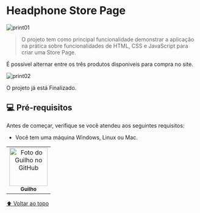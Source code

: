 # Headphone Store Page

<img src="print01.png" alt="print01">

> O projeto tem como principal funcionalidade demonstrar a aplicação na prática sobre funcionalidades de HTML, CSS e JavaScript para criar uma Store Page.

É possível alternar entre os três produtos disponiveis para compra no site.

<img src="print02.png" alt="print02">

O projeto já está Finalizado.

## 💻 Pré-requisitos

Antes de começar, verifique se você atendeu aos seguintes requisitos:
* Você tem uma máquina Windows, Linux ou Mac.

<table>
  <tr>
    <td align="center">
      <a href="#">
        <img src="https://avatars.githubusercontent.com/u/68549604?s=400&u=98bf168e864b21f8f6fe77ed809cce4ee9b41233&v=4" width="100px;" alt="Foto do Guilho no GitHub"/><br>
        <sub>
          <b>Guilho</b>
        </sub>
      </a>
    </td>
  </tr>
</table>

[⬆ Voltar ao topo](#nome-do-projeto)<br>
